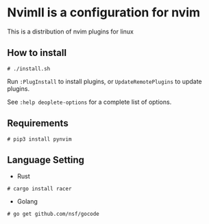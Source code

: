 # Nvimll is a configuration for nvim

This is a distribution of nvim plugins for linux


## How to install

```shell
# ./install.sh
```

Run `:PlugInstall` to install plugins, or `UpdateRemotePlugins` to update plugins.

See `:help deoplete-options` for a complete list of options.


## Requirements

```shell
# pip3 install pynvim
```


## Language Setting

- Rust
```shell
# cargo install racer
```

- Golang
```shell
# go get github.com/nsf/gocode
```
